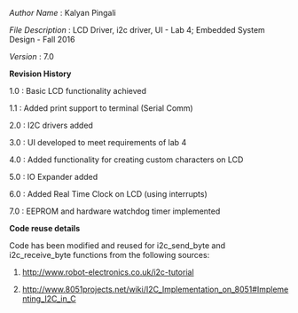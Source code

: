 *Author Name* 			: Kalyan Pingali

*File Description* 	: LCD Driver, i2c driver, UI - Lab 4; Embedded System Design - Fall 2016

*Version*				: 7.0

**Revision History**

1.0 : Basic LCD functionality achieved
     
1.1 : Added print support to terminal (Serial Comm)
     
2.0 : I2C drivers added
     
3.0 : UI developed to meet requirements of lab 4
     
4.0 : Added functionality for creating custom characters on LCD
     
5.0 : IO Expander added
     
6.0 : Added Real Time Clock on LCD (using interrupts)
     
7.0 : EEPROM and hardware watchdog timer implemented

**Code reuse details**

Code has been modified and reused for i2c_send_byte and i2c_receive_byte functions from the following sources:
     
1. http://www.robot-electronics.co.uk/i2c-tutorial
     
2. http://www.8051projects.net/wiki/I2C_Implementation_on_8051#Implementing_I2C_in_C
